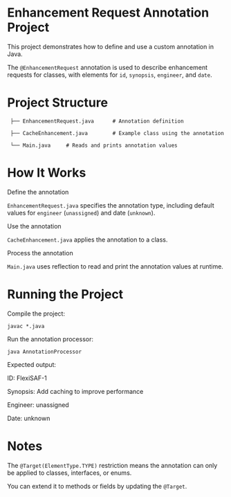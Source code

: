 # Enhancement Request Annotation Project

This project demonstrates how to define and use a custom annotation in Java.

The `@EnhancementRequest` annotation is used to describe enhancement requests for classes, with elements for `id`, `synopsis`, `engineer`, and `date`.

# Project Structure

``` Annotations/
 ├── EnhancementRequest.java      # Annotation definition
 
 ├── CacheEnhancement.java        # Example class using the annotation
 
 └── Main.java     # Reads and prints annotation values
```

# How It Works

Define the annotation

`EnhancementRequest.java` specifies the annotation type, including default values for `engineer` (`unassigned`) and date (`unknown`).

Use the annotation

`CacheEnhancement.java` applies the annotation to a class.

Process the annotation

`Main.java` uses reflection to read and print the annotation values at runtime.

# Running the Project

Compile the project:

``` javac *.java ```

Run the annotation processor:

```java AnnotationProcessor```

Expected output:

ID: FlexiSAF-1

Synopsis: Add caching to improve performance

Engineer: unassigned

Date: unknown

# Notes

The `@Target(ElementType.TYPE)` restriction means the annotation can only be applied to classes, interfaces, or enums.

You can extend it to methods or fields by updating the `@Target`.

